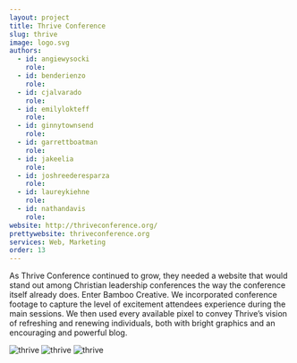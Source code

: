 ```yaml
---
layout: project
title: Thrive Conference
slug: thrive
image: logo.svg 
authors:
  - id: angiewysocki
    role: 
  - id: benderienzo
    role: 
  - id: cjalvarado
    role: 
  - id: emilylokteff
    role: 
  - id: ginnytownsend
    role: 
  - id: garrettboatman
    role: 
  - id: jakeelia
    role: 
  - id: joshreederesparza
    role: 
  - id: laureykiehne
    role: 
  - id: nathandavis
    role: 
website: http://thriveconference.org/
prettywebsite: thriveconference.org
services: Web, Marketing
order: 13
---
```


As Thrive Conference continued to grow, they needed a website that would stand out among Christian leadership conferences the way the conference itself already does. Enter Bamboo Creative. We incorporated conference footage to capture the level of excitement attendees experience during the main sessions. We then used every available pixel to convey Thrive’s vision of refreshing and renewing individuals, both with bright graphics and an encouraging and powerful blog.

![thrive](/images/client-assets/{{page.slug}}/01.jpg)
![thrive](/images/client-assets/{{page.slug}}/02.jpg)
![thrive](/images/client-assets/{{page.slug}}/03.jpg)